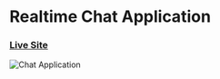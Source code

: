 # Realtime Chat Application

### [Live Site](https://real-estate-olive.vercel.app)

![Chat Application](https://cdn.sanity.io/images/7m1xime7/production/4…acabc39f37c71c1d6b7217bb9e6a92becafa-1280x800.png)